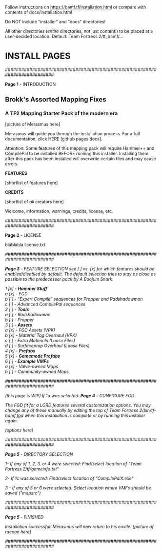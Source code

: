 Follow instructions on https://bamf.tf/installation.html or compare with contents of docs/installation.html

Do NOT include "installer" and "docs" directories!

All other directories (*entire* directories, not just content!) to be placed at a user-decided location. Default: Team Fortress 2/tf_bamf/...



# INSTALL PAGES

##########################################################################

**Page 1** - INTRODUCTION

## Brokk's Assorted Mapping Fixes
### A TF2 Mapping Starter Pack of the modern era

[picture of Merasmus here]

Merasmus will guide you through the installation process.
For a full documentation, click HERE [github pages docs].

Attention: Some features of this mapping pack will require Hammer++ and CompilePal to be installed BEFORE running this installer. Installing them after this pack has been installed will overwrite certain files and may cause errors.

**FEATURES**

[shortlist of features here]

**CREDITS**

[shortlist of _all_ creators here]

Welcome, information, warnings, credits, license, etc.


<NEXT> <CANCEL>

##########################################################################

**Page 2** - LICENSE

blablabla license.txt


<BACK> <I HAVE READ AND UNDERSTOOD THE LICENSE> <CANCEL>

##########################################################################

**Page 3** - FEATURE SELECTION
see [ ] vs. [x] for which features should be enabled/disabled by default. The default selection tries to stay as close as possible to the predecessor pack by A Boojum Snark.


1 [x] - **Hammer Stuff**  
	a [x] - FGD  
	b [ ] - "Expert Compile" sequences for Propper and Radshadowman  
	c [ ] - Advanced CompilePal sequences  
2 [ ] - **Tools**  
	a [ ] - Radshadowman  
	b [ ] - Propper  
3 [ ] - **Assets**  
	a [x] - FGD Assets (VPK)  
	b [x] - Material Tag Overhaul (VPK)  
	c [ ] - Extra Materials (Loose Files)  
	d [ ] - Surfaceprop Overhaul (Loose Files)  
4 [x] - **Prefabs**  
5 [x] - **Gamemode Prefabs**  
6 [ ] - **Example VMFs**  
	a [x] - Valve-owned Maps  
	b [ ] - Community-owned Maps  

##########################################################################

(this page is WIP)
If 1a was selected:
**Page 4** - CONFIGURE FGD

The FGD fit for a LORD features several customization options. You may change any of these manually by editing the top of Team Fortress 2/bin/tf-bamf.fgd when this installation is complete or by running this installer again.

(options here)

##########################################################################

**Page 5** - DIRECTORY SELECTION

1- If any of 1, 2, 3, or 4 were selected:
Find/select location of "Team Fortress 2/tf/gameinfo.txt"

2- If 1c was selected:
Find/select location of "CompilePalX.exe"

3 - If any of 5 or 6 were selected:
Select location where VMFs should be saved ("mapsrc")

##########################################################################

**Page 5** - FINISHED

Installation successful! Merasmus will now return to his castle. [picture of racoon here]

##########################################################################